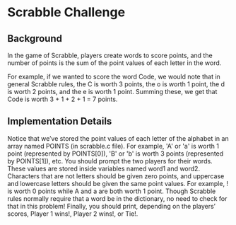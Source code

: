 # Scrabble Challenge

## Background

In the game of Scrabble, players create words to score points, and the number of points is the sum of the point values of each letter in the word.

For example, if we wanted to score the word Code, we would note that in general Scrabble rules, the C is worth 3 points, the o is worth 1 point, the d is worth 2 points, and the e is worth 1 point. Summing these, we get that Code is worth 3 + 1 + 2 + 1 = 7 points.

## Implementation Details

Notice that we’ve stored the point values of each letter of the alphabet in an array named POINTS (in scrabble.c file).
For example, 'A' or 'a' is worth 1 point (represented by POINTS[0]), 'B' or 'b' is worth 3 points (represented by POINTS[1]), etc.
You should prompt the two players for their words. These values are stored inside variables named word1 and word2.
Characters that are not letters should be given zero points, and uppercase and lowercase letters should be given the same point values.
For example, ! is worth 0 points while A and a are both worth 1 point.
Though Scrabble rules normally require that a word be in the dictionary, no need to check for that in this problem!
Finally, you should print, depending on the players’ scores, Player 1 wins!, Player 2 wins!, or Tie!.
